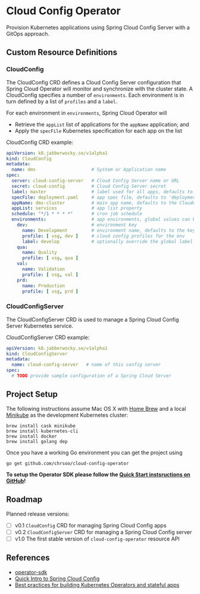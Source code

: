 # Cloud Config Operator
Provision Kubernetes applications using Spring Cloud Config Server
with a GitOps approach.

## Custom Resource Definitions
### CloudConfig
The CloudConfig CRD defines a Cloud Config Server configuration that Spring Cloud
Operator will monitor and synchronize with the cluster state. A CloudConfig
specifies a number of `environments`. Each environment is in turn defined by a
list of `profiles` and a `label`.

For each environment in `environments`, Spring Cloud Operator will

* Retrieve the `appList` list of applications for the `appName` application; and
* Apply the `specFile` Kubernetes specification for each app on the list

CloudConfig CRD example:

```yaml
apiVersion: k8.jabberwocky.se/v1alpha1
kind: CloudConfig
metadata:
  name: dms                     # System or Application name
spec:
  server: cloud-config-server   # Cloud Config Server name or URL
  secret: cloud-config          # Cloud Config Server secret
  label: master                 # label used for all apps, defaults to 'master'
  specFile: deployment.yaml     # app spec file, defaults to 'deployment.yaml'
  appName: dms-cluster          # main app name, defaults to the CloudConfig name
  appList: services             # app list property
  schedule: "*/1 * * * *"       # cron job schedule
  environments:                 # app environments, global values can be overridden
    dev:                        # environment key
      name: Development         # environment name, defaults to the key value
      profile: [ vsg, dev ]     # cloud config profiles for the env
      label: develop            # optionally override the global label
    qua:
      name: Quality
      profile: [ vsg, qua ]
    val:
      name: Validation
      profile: [ vsg, val ]
    prd:
      name: Production
      profile: [ vsg, prd ]
```
### CloudConfigServer
The CloudConfigServer CRD is used to manage a Spring Cloud Config Server Kubernetes service.

CloudConfigServer CRD example:
```yaml
apiVersion: k8.jabberwocky.se/v1alpha1
kind: CloudConfigServer
metadata:
  name: cloud-config-server   # name of this config server
spec:
  # TODO provide sample configuration of a Spring Cloud Server
```
## Project Setup
The following instructions assume Mac OS X with [Home Brew](https://brew.sh/) and a local [Minikube](https://github.com/kubernetes/minikube) as the development Kubernetes cluster:

    brew install cask minikube
    brew install kubernetes-cli
    brew install docker
    brew install golang dep

Once you have a working Go environment you can get the project using

    go get github.com/chrsoo/cloud-config-operator

__To setup the Operator SDK please follow the [Quick Start instsructions on GitHub](https://github.com/operator-framework/operator-sdk#quick-start)!__

## Roadmap
Planned release versions:

- [ ] v0.1 `CloudConfig` CRD for managing Spring Cloud Config apps
- [ ] v0.2 `CloudConfigServer` CRD for managing a Spring Cloud Config server
- [ ] v1.0 The first stable version of `cloud-config-operator` resource API

## References
* [operator-sdk](https://github.com/operator-framework/operator-sdk)
* [Quick Intro to Spring Cloud Config](https://www.baeldung.com/spring-cloud-configuration)
* [Best practices for building Kubernetes Operators and stateful apps](https://cloud.google.com/blog/products/containers-kubernetes/best-practices-for-building-kubernetes-operators-and-stateful-apps)
